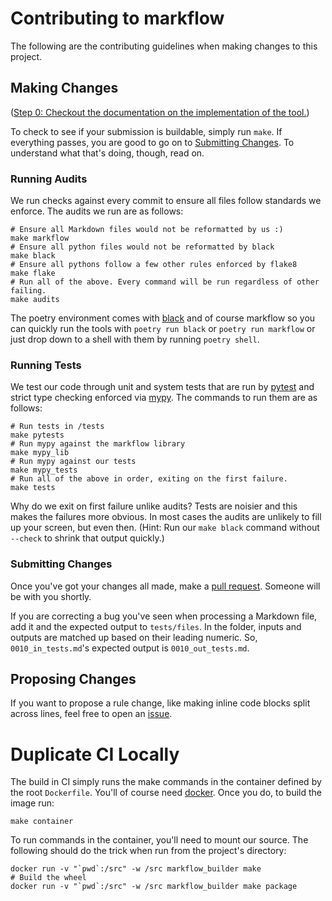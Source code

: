 # Contributing to markflow

The following are the contributing guidelines when making changes to this project.

## Making Changes

([Step 0: Checkout the documentation on the implementation of the tool.](
IMPLEMENTATION.md))

To check to see if your submission is buildable, simply run `make`. If everything
passes, you are good to go on to [Submitting Changes](#submitting-changes). To
understand what that's doing, though, read on.

### Running Audits

We run checks against every commit to ensure all files follow standards we enforce. The
audits we run are as follows:

```shell
# Ensure all Markdown files would not be reformatted by us :)
make markflow
# Ensure all python files would not be reformatted by black
make black
# Ensure all pythons follow a few other rules enforced by flake8
make flake
# Run all of the above. Every command will be run regardless of other failing.
make audits
```

The poetry environment comes with [black][black] and of course markflow so you can
quickly run the tools with `poetry run black` or `poetry run markflow` or just drop down
to a shell with them by running `poetry shell`.

[black]: https://black.readthedocs.io/en/latest/

### Running Tests

We test our code through unit and system tests that are run by [pytest][pytest] and
strict type checking enforced via [mypy][mypy]. The commands to run them are as follows:

```shell
# Run tests in /tests
make pytests
# Run mypy against the markflow library
make mypy_lib
# Run mypy against our tests
make mypy_tests
# Run all of the above in order, exiting on the first failure.
make tests
```

Why do we exit on first failure unlike audits? Tests are noisier and this makes the
failures more obvious. In most cases the audits are unlikely to fill up your screen, but
even then. (Hint: Run our `make black` command without `--check` to shrink that output
quickly.)

[mypy]: http://mypy-lang.org/
[pytest]: https://docs.pytest.org/en/latest/

### Submitting Changes

Once you've got your changes all made, make a [pull request][pr]. Someone will be with
you shortly.

If you are correcting a bug you've seen when processing a Markdown file, add it and the
expected output to `tests/files`. In the folder, inputs and outputs are matched up based
on their leading numeric. So, `0010_in_tests.md`'s expected output is
`0010_out_tests.md`.

[pr]: https://github.com/duo-labs/markflow/pulls

## Proposing Changes

If you want to propose a rule change, like making inline code blocks split across lines,
feel free to open an [issue][issues].

[issues]: https://github.com/duo-labs/markflow/issues

# Duplicate CI Locally

The build in CI simply runs the make commands in the container defined by the root
`Dockerfile`. You'll of course need [docker][docker]. Once you do, to build the image
run:

```shell
make container
```

To run commands in the container, you'll need to mount our source. The following should
do the trick when run from the project's directory:

```shell
docker run -v "`pwd`:/src" -w /src markflow_builder make
# Build the wheel
docker run -v "`pwd`:/src" -w /src markflow_builder make package
```

[docker]: https://www.docker.com/
